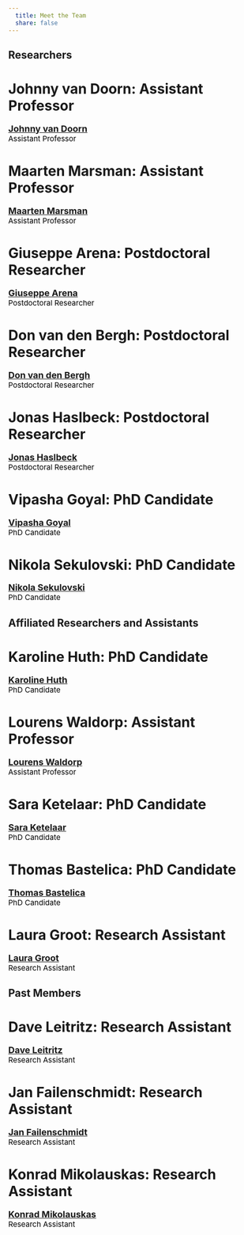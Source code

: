 ```yaml
---
  title: Meet the Team
  share: false
---
```


<h2>Researchers</h2>

# Johnny van Doorn: Assistant Professor
<p style="margin:0; padding:0;">
  <span style="font-size:18px; color:darkorchid; font-weight:bold;">
    <a href="https://cran.r-project.org/package=easybgm">Johnny van Doorn</a>
  </span><br/>
  <span style="font-size:15px; color:black;">Assistant Professor</span>
</p>

# Maarten Marsman: Assistant Professor
<p style="margin:0; padding:0;">
  <span style="font-size:18px; color:darkorchid; font-weight:bold;">
    <a href="https://cran.r-project.org/package=easybgm">Maarten Marsman</a>
  </span><br/>
  <span style="font-size:15px; color:black;">Assistant Professor</span>
</p>

# Giuseppe Arena: Postdoctoral Researcher
<p style="margin:0; padding:0;">
  <span style="font-size:18px; color:darkorchid; font-weight:bold;">
    <a href="https://cran.r-project.org/package=easybgm">Giuseppe Arena</a>
  </span><br/>
  <span style="font-size:15px; color:black;">Postdoctoral Researcher</span>
</p>

# Don van den Bergh: Postdoctoral Researcher
<p style="margin:0; padding:0;">
  <span style="font-size:18px; color:darkorchid; font-weight:bold;">
    <a href="https://cran.r-project.org/package=easybgm">Don van den Bergh</a>
  </span><br/>
  <span style="font-size:15px; color:black;">Postdoctoral Researcher</span>
</p>

# Jonas Haslbeck: Postdoctoral Researcher
<p style="margin:0; padding:0;">
  <span style="font-size:18px; color:darkorchid; font-weight:bold;">
    <a href="https://cran.r-project.org/package=easybgm">Jonas Haslbeck</a>
  </span><br/>
  <span style="font-size:15px; color:black;">Postdoctoral Researcher</span>
</p>

# Vipasha Goyal: PhD Candidate
<p style="margin:0; padding:0;">
  <span style="font-size:18px; color:darkorchid; font-weight:bold;">
    <a href="https://cran.r-project.org/package=easybgm">Vipasha Goyal</a>
  </span><br/>
  <span style="font-size:15px; color:black;">PhD Candidate</span>
</p>

# Nikola Sekulovski: PhD Candidate
<p style="margin:0; padding:0;">
  <span style="font-size:18px; color:darkorchid; font-weight:bold;">
    <a href="https://cran.r-project.org/package=easybgm">Nikola Sekulovski</a>
  </span><br/>
  <span style="font-size:15px; color:black;">PhD Candidate</span>
</p>


<h2>Affiliated Researchers and Assistants</h2>

# Karoline Huth: PhD Candidate
<p style="margin:0; padding:0;">
  <span style="font-size:18px; color:darkorchid; font-weight:bold;">
    <a href="https://cran.r-project.org/package=easybgm">Karoline Huth</a>
  </span><br/>
  <span style="font-size:15px; color:black;">PhD Candidate</span>
</p>

# Lourens Waldorp: Assistant Professor
<p style="margin:0; padding:0;">
  <span style="font-size:18px; color:darkorchid; font-weight:bold;">
    <a href="https://cran.r-project.org/package=easybgm">Lourens Waldorp</a>
  </span><br/>
  <span style="font-size:15px; color:black;">Assistant Professor</span>
</p>


# Sara Ketelaar: PhD Candidate
<p style="margin:0; padding:0;">
  <span style="font-size:18px; color:darkorchid; font-weight:bold;">
    <a href="https://cran.r-project.org/package=easybgm">Sara Ketelaar</a>
  </span><br/>
  <span style="font-size:15px; color:black;">PhD Candidate</span>
</p>

# Thomas Bastelica: PhD Candidate
<p style="margin:0; padding:0;">
  <span style="font-size:18px; color:darkorchid; font-weight:bold;">
    <a href="https://cran.r-project.org/package=easybgm">Thomas Bastelica</a>
  </span><br/>
  <span style="font-size:15px; color:black;">PhD Candidate</span>
</p>

# Laura Groot: Research Assistant
<p style="margin:0; padding:0;">
  <span style="font-size:18px; color:darkorchid; font-weight:bold;">
    <a href="https://cran.r-project.org/package=easybgm">Laura Groot</a>
  </span><br/>
  <span style="font-size:15px; color:black;">Research Assistant</span>
</p>


<h2>Past Members</h2>

# Dave Leitritz: Research Assistant
<p style="margin:0; padding:0;">
  <span style="font-size:18px; color:darkorchid; font-weight:bold;">
    <a href="https://cran.r-project.org/package=easybgm">Dave Leitritz</a>
  </span><br/>
  <span style="font-size:15px; color:black;">Research Assistant</span>
</p>

# Jan Failenschmidt: Research Assistant
<p style="margin:0; padding:0;">
  <span style="font-size:18px; color:darkorchid; font-weight:bold;">
    <a href="https://cran.r-project.org/package=easybgm">Jan Failenschmidt</a>
  </span><br/>
  <span style="font-size:15px; color:black;">Research Assistant</span>
</p>

# Konrad Mikolauskas: Research Assistant
<p style="margin:0; padding:0;">
  <span style="font-size:18px; color:darkorchid; font-weight:bold;">
    <a href="https://cran.r-project.org/package=easybgm">Konrad Mikolauskas</a>
  </span><br/>
  <span style="font-size:15px; color:black;">Research Assistant</span>
</p>
